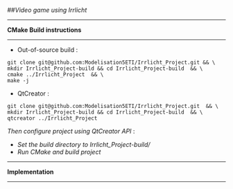 ##*Video game using Irrlicht*

-----
**CMake Build instructions**

-----
  - Out-of-source build :
 ```
git clone git@github.com:Modelisation5ETI/Irrlicht_Project.git && \
mkdir Irrlicht_Project-build && cd Irrlicht_Project-build  && \
cmake ../Irrlicht_Project  && \
make -j
 
 ```
  - QtCreator :
 ```
git clone git@github.com:Modelisation5ETI/Irrlicht_Project.git  && \
mkdir Irrlicht_Project-build && cd Irrlicht_Project-build  && \
qtcreator ../Irrlicht_Project
 
 ```
  *Then configure project using QtCreator API* : 
   - *Set the build directory to Irrlicht_Project-build/*
   - *Run CMake and build project*


-----
**Implementation**

-----

